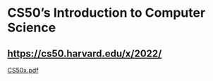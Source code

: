 # CS50’s Introduction to Computer Science
## https://cs50.harvard.edu/x/2022/

[CS50x.pdf](https://github.com/pataspatek/cs50/files/10338529/CS50x.pdf)
